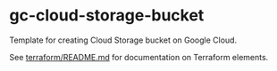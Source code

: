 # gc-cloud-storage-bucket

Template for creating Cloud Storage bucket on Google Cloud.

See [terraform/README.md](terraform/README.md) for documentation on Terraform elements.
